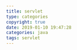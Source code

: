 ```yaml
---
title: servlet
type: categories
copyright: true
date: 2019-01-10 19:47:28
categories: java
tags: servlet
---
```

